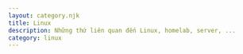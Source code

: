 ```yaml
---
layout: category.njk
title: Linux
description: Những thứ liên quan đến Linux, homelab, server, ...
category: linux
---
```


